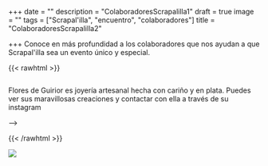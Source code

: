 +++
date = ""
description = "ColaboradoresScrapalilla1"
draft = true
image = ""
tags = ["Scrapal'illa", "encuentro", "colaboradores"]
title = "ColaboradoresScrapalilla2"

+++
Conoce en más profundidad a los colaboradores que nos ayudan a que Scrapal'illa sea un evento único y especial.

{{< rawhtml >}}

<div class="box alt">

<div class="row 50% uniform">

<div class="4u"><span class="image fit"><img src="/uploads/flores-de-guirior-2020-08-11.jpg" alt="" /></span>

Flores de Guirior es joyería artesanal hecha con cariño y en plata. Puedes ver sus maravillosas creaciones y contactar con ella a través de su instagram</div>

<div class="4u"><span class="image fit"><img src="/uploads/pic08-2020-08-03.jpg" alt="" /></span></div>

<!--<div class="4u$"><span class="image fit"><img src="/uploads/pic08-2020-08-03.jpg" alt="" /></span></div>

<!-- Break -->

<div class="4u"><span class="image fit"><img src="/uploads/pic08-2020-08-03.jpg" alt="" /></span></div>

<div class="4u"><span class="image fit"><img src="/uploads/pic08-2020-08-03.jpg" alt="" /></span></div>

<div class="4u$"><span class="image fit"><img src="/uploads/pic08-2020-08-03.jpg" alt="" /></span></div>

<!-- Break -->

<div class="4u"><span class="image fit"><img src="/uploads/pic08-2020-08-03.jpg" alt="" /></span></div>

<div class="4u"><span class="image fit"><img src="/uploads/pic08-2020-08-03.jpg" alt="" /></span></div>

<div class="4u$"><span class="image fit"><img src="/uploads/pic08-2020-08-03.jpg" alt="" /></span></div>-->

</div>

</div>

{{< /rawhtml >}}

![](/uploads/pic08-2020-08-03.jpg)